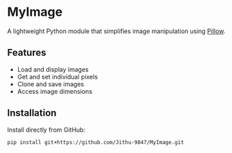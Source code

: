 # MyImage

A lightweight Python module that simplifies image manipulation using [Pillow](https://python-pillow.org/).

## Features

- Load and display images
- Get and set individual pixels
- Clone and save images
- Access image dimensions

## Installation

Install directly from GitHub:

```bash
pip install git+https://github.com/Jithu-9847/MyImage.git
